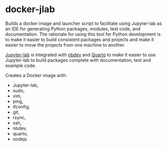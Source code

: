 # docker-jlab

Builds a docker image and launcher script to facilitate using Jupyter-lab as an IDE 
for generating Python packages, modules, test code, and documentation. The rationale 
for using this tool for Python development is to make it easier to build consistent 
packages and projects and make it easier to move the projects from one machine to another.

[Jupyter-lab](https://jupyter.org/) is integrated with [nbdev](https://nbdev.fast.ai/)
and [Quarto](https://quarto.org/) to make it easier to use Jupyter-lab to build
packages complete with documentation, test and example code.

Creates a Docker image with:
- Jupyter-lab,
- sudo,
- vim,
- ping,
- ifconfig,
- git,
- rsync,
- ssh,
- nbdev,
- quarto,
- nodejs


